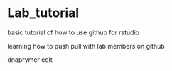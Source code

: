 # Lab_tutorial
basic tutorial of how to use github for rstudio

learning how to push pull with lab members on github

dnaprymer edit
